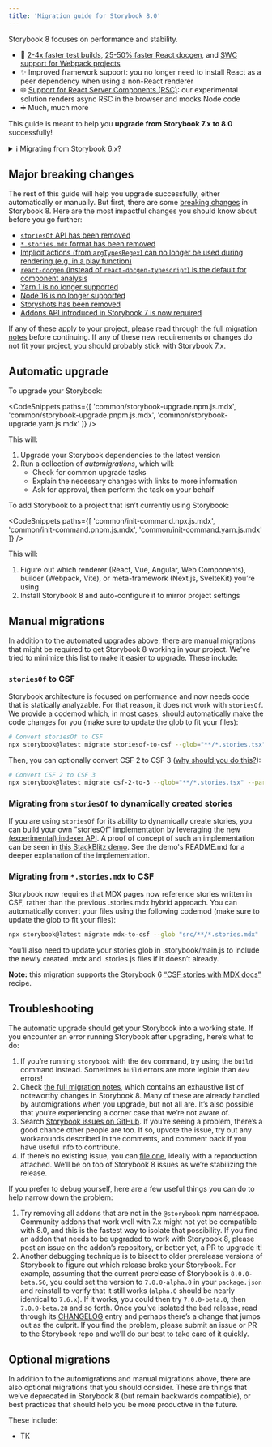 ```yaml
---
title: 'Migration guide for Storybook 8.0'
---
```


Storybook 8 focuses on performance and stability.

- 💨 [2-4x faster test builds](https://storybook.js.org/blog/optimize-storybook-7-6/#2-4x-faster-builds-with-thetest-flag), [25-50% faster React docgen](https://storybook.js.org/blog/optimize-storybook-7-6/#22x-faster-react-docgen), and [SWC support for Webpack projects](https://storybook.js.org/blog/optimize-storybook-7-6/#using-webpack-enable-swc)
- ✨ Improved framework support: you no longer need to install React as a peer dependency when using a non-React renderer
- 🌐 [Support for React Server Components (RSC)](https://storybook.js.org/blog/storybook-react-server-components/): our experimental solution renders async RSC in the browser and mocks Node code
- ➕ Much, much more

This guide is meant to help you **upgrade from Storybook 7.x to 8.0** successfully!

<details>
<summary>ℹ️ Migrating from Storybook 6.x?</summary>

We recommend first upgrading to Storybook 7, then upgrading to Storybook 8.

To upgrade your project to Storybook 7, run:

```sh
npx storybook@^7 upgrade
```

Then reference the [Storybook 7 migration guide](https://storybook.js.org/docs/7.6/migration-guide) to ensure you address any relevant breaking changes or manual migrations.

</details>

## Major breaking changes

The rest of this guide will help you upgrade successfully, either automatically or manually. But first, there are some [breaking changes](https://github.com/storybookjs/storybook/blob/next/MIGRATION.md#from-version-7x-to-800) in Storybook 8. Here are the most impactful changes you should know about before you go further:

- [`storiesOf` API has been removed](https://github.com/storybookjs/storybook/blob/next/MIGRATION.md#removal-of-storiesof-api)
- [`*.stories.mdx` format has been removed](https://github.com/storybookjs/storybook/blob/next/MIGRATION.md#dropping-support-for-storiesmdx-csf-in-mdx-format-and-mdx1-support)
- [Implicit actions (from `argTypesRegex`) can no longer be used during rendering (e.g. in a play function)](https://github.com/storybookjs/storybook/blob/next/MIGRATION.md#implicit-actions-can-not-be-used-during-rendering-for-example-in-the-play-function)
- [`react-docgen` (instead of `react-docgen-typescript`) is the default for component analysis](https://github.com/storybookjs/storybook/blob/next/MIGRATION.md#react-docgen-component-analysis-by-default)
- [Yarn 1 is no longer supported](https://github.com/storybookjs/storybook/blob/next/MIGRATION.md#dropping-support-for-yarn-1)
- [Node 16 is no longer supported](https://github.com/storybookjs/storybook/blob/next/MIGRATION.md#dropping-support-for-nodejs-16)
- [Storyshots has been removed](https://github.com/storybookjs/storybook/blob/next/MIGRATION.md#storyshots-has-been-removed)
- [Addons API introduced in Storybook 7 is now required](https://github.com/storybookjs/storybook/blob/next/MIGRATION.md#new-addons-api)

If any of these apply to your project, please read through the [full migration notes](https://github.com/storybookjs/storybook/blob/next/MIGRATION.md#from-version-7x-to-800) before continuing. If any of these new requirements or changes do not fit your project, you should probably stick with Storybook 7.x.

## Automatic upgrade

To upgrade your Storybook:

<!-- prettier-ignore-start -->

<CodeSnippets
  paths={[
    'common/storybook-upgrade.npm.js.mdx',
    'common/storybook-upgrade.pnpm.js.mdx',
    'common/storybook-upgrade.yarn.js.mdx'
  ]}
/>

<!-- prettier-ignore-end -->

This will:

1. Upgrade your Storybook dependencies to the latest version
2. Run a collection of _automigrations_, which will:
   - Check for common upgrade tasks
   - Explain the necessary changes with links to more information
   - Ask for approval, then perform the task on your behalf

To add Storybook to a project that isn’t currently using Storybook:

<!-- prettier-ignore-start -->

<CodeSnippets
  paths={[
    'common/init-command.npx.js.mdx',
    'common/init-command.pnpm.js.mdx',
    'common/init-command.yarn.js.mdx'
  ]}
/>

<!-- prettier-ignore-end -->

This will:

1. Figure out which renderer (React, Vue, Angular, Web Components), builder (Webpack, Vite), or meta-framework (Next.js, SvelteKit) you’re using
2. Install Storybook 8 and auto-configure it to mirror project settings

## Manual migrations

In addition to the automated upgrades above, there are manual migrations that might be required to get Storybook 8 working in your project. We’ve tried to minimize this list to make it easier to upgrade. These include:

### `storiesOf` to CSF

Storybook architecture is focused on performance and now needs code that is statically analyzable. For that reason, it does not work with `storiesOf`. We provide a codemod which, in most cases, should automatically make the code changes for you (make sure to update the glob to fit your files):

```sh
# Convert storiesOf to CSF
npx storybook@latest migrate storiesof-to-csf --glob="**/*.stories.tsx" --parser=tsx
```

Then, you can optionally convert CSF 2 to CSF 3 ([why should you do this?](https://storybook.js.org/blog/storybook-csf3-is-here/)):

```sh
# Convert CSF 2 to CSF 3
npx storybook@latest migrate csf-2-to-3 --glob="**/*.stories.tsx" --parser=tsx
```

### Migrating from `storiesOf` to dynamically created stories

If you are using `storiesOf` for its ability to dynamically create stories, you can build your own "storiesOf" implementation by leveraging the new [(experimental) indexer API](https://storybook.js.org/docs/api/main-config-indexers). A proof of concept of such an implementation can be seen in [this StackBlitz demo](https://stackblitz.com/edit/github-h2rgfk?file=README.md). See the demo's README.md for a deeper explanation of the implementation.

### Migrating from `*.stories.mdx` to CSF

Storybook now requires that MDX pages now reference stories written in CSF, rather than the previous .stories.mdx hybrid approach. You can automatically convert your files using the following codemod (make sure to update the glob to fit your files):

```sh
npx storybook@latest migrate mdx-to-csf --glob "src/**/*.stories.mdx"
```

You’ll also need to update your stories glob in .storybook/main.js to include the newly created .mdx and .stories.js files if it doesn’t already.

**Note:** this migration supports the Storybook 6 [“CSF stories with MDX docs”](https://github.com/storybookjs/storybook/blob/6e19f0fe426d58f0f7981a42c3d0b0384fab49b1/code/addons/docs/docs/recipes.md#csf-stories-with-mdx-docs) recipe.

## Troubleshooting

The automatic upgrade should get your Storybook into a working state. If you encounter an error running Storybook after upgrading, here’s what to do:

1. If you’re running `storybook` with the `dev` command, try using the `build` command instead. Sometimes `build` errors are more legible than `dev` errors!
2. Check [the full migration notes](https://github.com/storybookjs/storybook/blob/next/MIGRATION.md#from-version-7x-to-800), which contains an exhaustive list of noteworthy changes in Storybook 8. Many of these are already handled by automigrations when you upgrade, but not all are. It’s also possible that you’re experiencing a corner case that we’re not aware of.
3. Search [Storybook issues on GitHub](https://github.com/storybookjs/storybook/issues). If you’re seeing a problem, there’s a good chance other people are too. If so, upvote the issue, try out any workarounds described in the comments, and comment back if you have useful info to contribute.
4. If there’s no existing issue, you can [file one](https://github.com/storybookjs/storybook/issues/new/choose), ideally with a reproduction attached. We’ll be on top of Storybook 8 issues as we’re stabilizing the release.

If you prefer to debug yourself, here are a few useful things you can do to help narrow down the problem:

1. Try removing all addons that are not in the `@storybook` npm namespace. Community addons that work well with 7.x might not yet be compatible with 8.0, and this is the fastest way to isolate that possibility. If you find an addon that needs to be upgraded to work with Storybook 8, please post an issue on the addon’s repository, or better yet, a PR to upgrade it!
2. Another debugging technique is to bisect to older prerelease versions of Storybook to figure out which release broke your Storybook. For example, assuming that the current prerelease of Storybook is `8.0.0-beta.56`, you could set the version to `7.0.0-alpha.0` in your `package.json` and reinstall to verify that it still works (`alpha.0` should be nearly identical to `7.6.x`). If it works, you could then try `7.0.0-beta.0`, then `7.0.0-beta.28` and so forth. Once you’ve isolated the bad release, read through its [CHANGELOG](https://github.com/storybookjs/storybook/blob/next/CHANGELOG.md) entry and perhaps there’s a change that jumps out as the culprit. If you find the problem, please submit an issue or PR to the Storybook repo and we’ll do our best to take care of it quickly.

## Optional migrations

In addition to the automigrations and manual migrations above, there are also optional migrations that you should consider. These are things that we’ve deprecated in Storybook 8 (but remain backwards compatible), or best practices that should help you be more productive in the future.

These include:

- TK
